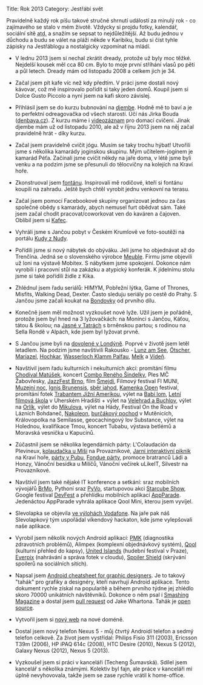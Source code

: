 Title: Rok 2013
Category: Jestřábí svět

Pravidelně každý rok píšu takové stručné shrnutí událostí za minulý rok - co zajímavého se stalo v mém životě. Vždycky si projdu fotky, kalendář, sociální sítě <abbr title="Twitter, Facebook, Last.fm, Janči blog, shrnutí z předchozích let...">atd.</abbr> a snažím se sepsat to nejdůležitější. Až budu jednou v důchodu a budu se válet na pláži někde v Karibiku, budu si číst tyhle zápisky na Jestřáblogu a nostalgicky vzpomínat na mládí.

- V lednu 2013 jsem si nechal zkrátit dready, protože už byly moc těžké. Nejdelší kousek měl cca 80 cm. Bylo to moje první stříhání vlasů po pěti a půl letech. Dready mám od listopadu 2008 a celkem jich je 34.

- Začal jsem pít kafe víc než kdy předtím. V práci jsme dostali nový kávovar, což mě inspirovalo pořídit si taky jeden domů. Koupil jsem si Dolce Gusto Piccolo a nyní jsem na kafi skoro závislej.

- Přihlásil jsem se do kurzu bubnování na [djembe](http://cs.wikipedia.org/wiki/Djembe). Hodně mě to baví a je to perfektní odreagovačka od všech starostí. Účí nás Jirka Bouda ([denbaya.cz](http://www.denbaya.cz/)). Z kurzu máme i [videozáznam](http://www.youtube.com/playlist?list=PLYaEHgAEjfCjoxwghjk1TW6xWmeT1mv8P) pro domací cvičení. Jinak djembe mám už od listopadu 2010, ale až v říjnu 2013 jsem na něj začal pravidelně hrát - díky kurzu.

- Začal jsem pravidelně cvičit jógu. Musím se taky trochu hýbat! Utvořili jsme s několika kamarády jogínskou skupinu. Mým učitelem-jogínem je kamarád Péťa. Začínali jsme cvičit někdy na jaře doma, v létě jsme byli venku a na podzim jsme se přesunuli do tělocvičny na kolejích na Kraví hoře.

- Zkonstruoval jsem [fontánu](http://youtu.be/RIhXHflOrmE). Inspirovali mě rodičové, kteří si fontánu koupili na zahradu. Ještě bych chtěl vyrobit jednu venkovní na terasu.

- Začal jsem pomocí Facebookové skupiny organizovat jednou za čas společné obědy s kamarády, abych nemusel furt obědvat sám. Také jsem začal chodit pracovat/coworkovat ven do kaváren a čajoven. Oblíbil jsem si [Kafec](http://www.kafec.cz/).

- Vyhráli jsme s Jančou pobyt v Českém Krumlově ve foto-soutěži na portálu [Kudy z Nudy](http://www.kudyznudy.cz/).

- Pořídili jsme si nový nábytek do obýváku. Jeli jsme ho objednávat až do Trenčína. Jedná se o slovenského výrobce [Meuble](http://www.meuble.sk/). Firmu jsme objevili už loni na výstavě Mobitex. S nábytkem jsme spokojení. Dokonce nám vyrobili i pracovní stůl na zakázku a atypický konferák. K jídelnímu stolu jsme si také pořídili židle z Kika.

- Zhlédnul jsem řadu seriálů: HIMYM, Pobřežní lýtka, Game of Thrones, Misfits, Walking Dead, Dexter. Často sleduju seriály po cestě do Prahy. S Jančou jsme začali koukat na [Bondovky](http://cs.wikipedia.org/wiki/James_Bond) od prvního dílu.

- Konečně jsem měl možnost vyzkoušet nové lyže. Užil jsem je pořádně, protože jsem byl hned na 3 lyžovačkách: na Monínci s Jančou, Káťou, tátou & školou; na [Jasné v Tatrách](http://janie.jestrab.net/v-nizkych-tatrach/) s brněnskou partou; s rodinou na Sella Rondě v Alpách, kde jsem byl lyžovat prvně.

- S Jančou jsme byli na [dovolené v Londýně](http://janie.jestrab.net/category/london-calling/). Poprvé v životě jsem letěl letadlem. Na podzim jsme navštívili Rakousko - [Lunz am See](http://janie.jestrab.net/prvni-obrazky-z-rakouska/), [Ötscher](http://janie.jestrab.net/po-rakouskem-grand-canyonu/), [Mariazel](http://janie.jestrab.net/po-rakouskem-grand-canyonu/), [Hochkar](http://janie.jestrab.net/vystup-na-hochkar/), [Wasserloch Klamm Palfau](http://janie.jestrab.net/wasserlochklamm/), [Melk](http://janie.jestrab.net/zpatky-v-civilizaci/) a [Vídeň](http://janie.jestrab.net/naschmarkt/).

- Navštívil jsem řadu kulturních i nekulturních akcí: promítání filmu [Chodíval Matúšek](http://www.youtube.com/watch?v=VC23qU4OpLc), koncert [Combo Reného Šindelky](http://janie.jestrab.net/combo-reneho-sindelky-7-2-2013-brno/), Ples MČ Žabovřesky, [JazzFest Brno](http://janie.jestrab.net/ohlednuti-za-brnenskym-jazz-festem/), film [Šmejdi](http://janie.jestrab.net/nekulturni-kveten/), Filmový festival FI MUNI, [Muzejní noc](http://janie.jestrab.net/nekulturni-kveten/), [Ignis Brunensis](http://janie.jestrab.net/nekulturni-cerven/), [sběr jahod](http://janie.jestrab.net/nekulturni-cerven/), [Kamenka Open](http://janie.jestrab.net/nekulturni-cerven/) festival, promítání fotek [Trabantem Jižní Amerikou](http://janie.jestrab.net/nekulturni-cerven/), výlet na [Babí lom](http://janie.jestrab.net/vylet-na-babi-lom/), [Letní filmová škola](http://janie.jestrab.net/nejlepsi-cervencovy-vikend/) v Uherském Hradišti + výlet na [Velehrad a Buchlov](http://janie.jestrab.net/nejlepsi-cervencovy-vikend/), výlet na [Orlík](http://janie.jestrab.net/nekulturni-cervenec/), výlet do [Mikulova](http://janie.jestrab.net/kde-to-mame-nejradsi/), výlet na Hády, Festival On the Road v Lázních Bohdaneč, [Nakoleon](http://www.nakoleon.cz/), [burčákový pochod](http://janie.jestrab.net/burcakovy-pochod-v-mutenicich/) v Mutěnicích, Královopolka na Semilasse, geocachingový lov Substance, výlet na Holednou, kvalifikace Tmou, koncert Tubabu, výstava betlémů a Moravská vesnička u Kapucínů.

- Zúčastnil jsem se několika legendárních párty: L'Colaudación da Plevíneux, [kolaudačka u Míši](http://janie.jestrab.net/nekulturni-duben/) na Provazníkové, [Jarní interaktivní piknik](http://janie.jestrab.net/nekulturni-duben/) na Kraví hoře, [párty v Pubu](http://janie.jestrab.net/nekulturni-cerven/), [Fondue párty](http://janie.jestrab.net/nekulturni-cervenec/), promoce bratranců Ládi a Honzy, Vánoční besídka u Milíčů, Vánoční večírek uLikeIT, Silvestr na Provazníkové.

- Navštívil jsem také nějaké IT konference a setkání: sraz mobilních vývojářů [BrMo](https://twitter.com/zitbrmo), Pythoní sraz [PyVo](http://python.cz/#pyvo), startupovou akci [Starcube Show](http://www.starcubeshow.cz/), Google festival [DevFest](http://www.devfest.cz/) a přehlídku mobilních aplikací [AppParade](http://www.mediar.cz/appparade/). Jedenáctou AppParade vyhrála aplikace Qool Mini, kterou jsem vyvíjel.

- Slevolapka se objevila [ve výlohách Vodafone](https://twitter.com/slevolapka/status/291260175690649601). Na jaře pak náš Slevolapkový tým uspořádal víkendový hackaton, kde jsme vylepšovali naše aplikace.

- Vyrobil jsem několik nových Android aplikací: [PMK](https://play.google.com/store/apps/details?id=cz.nykturie.pmk) (diagnostika zdravotních problémů), Alimpex (komplexní objednávkový systém), [Qool](https://play.google.com/store/apps/details?id=cz.qoolture.qoolapp) (kulturní přehled do kapsy), [United Islands](https://play.google.com/store/apps/details?id=cz.qoolture.unitedislands) (hudební festival v Praze), [Everpix](https://play.google.com/store/apps/details?id=com.everpix.android.uploader) (nahrávání a správa fotek v cloudu), [Spoiler Shield](https://play.google.com/store/apps/details?id=com.spoilershield.android) (skrývání spoilerů na sociálních sítích).

- Napsal jsem [Android cheatsheet for graphic designers](http://petrnohejl.github.io/Android-Cheatsheet-For-Graphic-Designers/). Je to takový "tahák" pro grafiky a designéry, kteří navrhují Android aplikace. Tento dokument rychle získal na popularitě a během prvního týdne jej zhlédlo skoro 70000 unikátních návštěvníků. Dokonce o něm psal i [Smashing Magazine](https://twitter.com/smashingmag/status/326703752407023617) a dostal jsem [pull request](https://github.com/petrnohejl/Android-Cheatsheet-For-Graphic-Designers/pull/2) od Jake Whartona. Tahák je [open source](https://github.com/petrnohejl/Android-Cheatsheet-For-Graphic-Designers).

- Vytvořil jsem si [nový web](http://petrnohejl.cz/) na nové doméně.

- Dostal jsem nový telefon Nexus 5 - můj čtvrtý Androidí telefon a sedmý telefon celkově. Za život jsem vystřídal: Philips Fisio 311 (2003), Ericsson T39m (2006), HP iPAQ 614c (2008), HTC Desire (2010), Nexus S (2012), Galaxy Nexus (2012), Nexus 5 (2013).

- Vyzkoušel jsem si práci v kanceláři (Techeng Šumavská). Sdílel jsem kancelář s několika známými. Kolektiv byl fajn, ale práce v kanceláři mi úplně nevyhovovala, takže jsem se zase rychle vrátil k home-office.
